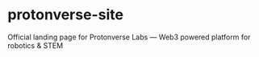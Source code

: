 # protonverse-site
Official landing page for Protonverse Labs — Web3 powered platform for robotics &amp; STEM
